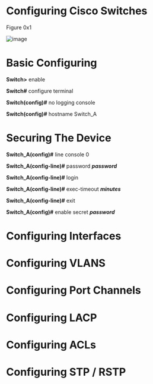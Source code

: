 # Configuring Cisco Switches 
Figure 0x1


![image](https://user-images.githubusercontent.com/83109592/138515205-993367ee-0e86-4016-ab63-2a9dbc47b780.png)

# Basic Configuring 

**Switch>** enable

**Switch#** configure terminal

**Switch(config)#** no logging console

**Switch(config)#** hostname Switch_A

# Securing The Device

**Switch_A(config)#** line console 0

**Switch_A(config-line)#** password ***password***
  
**Switch_A(config-line)#** login
  
**Switch_A(config-line)#** exec-timeout ***minutes*** 
  
**Switch_A(config-line)#** exit

**Switch_A(config)#** enable secret ***password***


# Configuring Interfaces

# Configuring VLANS

# Configuring Port Channels

# Configuring LACP

# Configuring ACLs

# Configuring STP / RSTP

